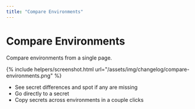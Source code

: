 ```yaml
---
title: "Compare Environments"
---
```


<div class="container">
  <div class="row text-center mb-3">
    <div class="col">
      <h1 class="display-1 fw-extrabold mt-5 lh-1">Compare Environments</h1>
      <div class="row">
        <div class="col-lg-8 offset-lg-2">
          <p class="h2 fw-light mt-1">Compare environments from a single page.</p>
        </div>
      </div>
    </div>
  </div>
</div>

<div class="row mb-5">
  <div class="col-lg-8 offset-lg-2">
    {% include helpers/screenshot.html url="/assets/img/changelog/compare-environments.png" %}
    <ul>
      <li>See secret differences and spot if any are missing</li>
      <li>Go directly to a secret</li>
      <li>Copy secrets across environments in a couple clicks</li>
    </ul>
  </div>
</div>

